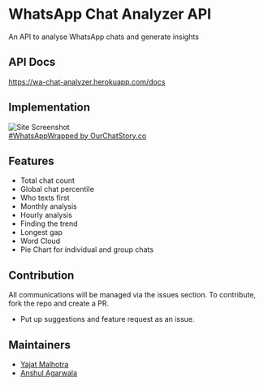 # WhatsApp Chat Analyzer API
An API to analyse WhatsApp chats and generate insights

## API Docs

https://wa-chat-analyzer.herokuapp.com/docs

## Implementation
![Site Screenshot](https://github.com/anshulagx/OurChatStory-Web/blob/main/public/logo192.png)
<br/>[#WhatsAppWrapped by OurChatStory.co](https://ourchatstory.co/)

## Features

- Total chat count
- Global chat percentile
- Who texts first
- Monthly analysis
- Hourly analysis
- Finding the trend
- Longest gap
- Word Cloud
- Pie Chart for individual and group chats

## Contribution

All communications will be managed via the issues section.
To contribute, fork the repo and create a PR.

- Put up suggestions and feature request as an issue.

## Maintainers

- [Yajat Malhotra](https://www.github.com/iamyajat)
- [Anshul Agarwala](https://www.github.com/anshulagx)


